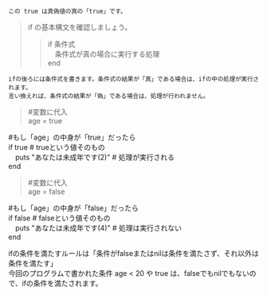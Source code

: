 ```この true は真偽値の真の「true」です。```  
  
> if の基本構文を確認しましょう。   
>> if 条件式  
　条件式が真の場合に実行する処理  
end  

```ifの後ろには条件式を書きます。条件式の結果が「真」である場合は、ifの中の処理が実行されます。```  
```言い換えれば、条件式の結果が「偽」である場合は、処理が行われません。```  

> #変数に代入  
age = true 
  
#もし「age」の中身が「true」だったら  
if true # trueという値そのもの  
　puts "あなたは未成年です(2)" # 処理が実行される  
end  
  
> #変数に代入  
age = false  
  
#もし「age」の中身が「false」だったら  
if false # falseという値そのもの  
　puts "あなたは未成年です(4)" # 処理は実行されない  
end 
  
ifの条件を満たすルールは「条件がfalseまたはnilは条件を満たさず、それ以外は条件を満たす」   
今回のプログラムで書かれた条件 age < 20 や true は、falseでもnilでもないので、ifの条件を満たされます。  

　　
